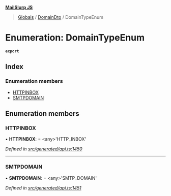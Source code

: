 **[MailSlurp JS](../README.md)**

> [Globals](../README.md) / [DomainDto](../modules/domaindto.md) / DomainTypeEnum

# Enumeration: DomainTypeEnum

**`export`** 

## Index

### Enumeration members

* [HTTPINBOX](domaindto.domaintypeenum.md#httpinbox)
* [SMTPDOMAIN](domaindto.domaintypeenum.md#smtpdomain)

## Enumeration members

### HTTPINBOX

•  **HTTPINBOX**:  = \<any>'HTTP\_INBOX'

*Defined in [src/generated/api.ts:1450](https://github.com/mailslurp/mailslurp-client/blob/eace919/src/generated/api.ts#L1450)*

___

### SMTPDOMAIN

•  **SMTPDOMAIN**:  = \<any>'SMTP\_DOMAIN'

*Defined in [src/generated/api.ts:1451](https://github.com/mailslurp/mailslurp-client/blob/eace919/src/generated/api.ts#L1451)*
